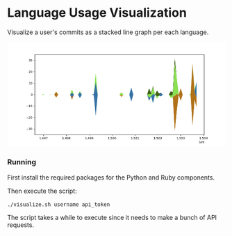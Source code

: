 Language Usage Visualization
===

Visualize a user's commits as a stacked line graph per each language.

![Example](example.png)

### Running

First install the required packages for the Python and Ruby components.

Then execute the script:

```shell
./visualize.sh username api_token
```

The script takes a while to execute since it needs to make a bunch of API
requests.
